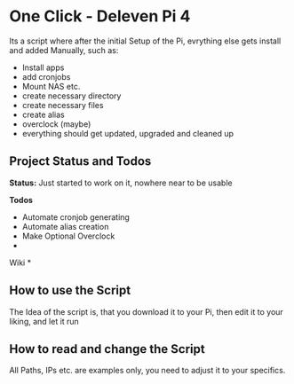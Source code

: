 # One Click - Deleven Pi 4

Its a script where after the initial Setup of the Pi, evrything else gets install and added Manually, such as:

* Install apps
* add cronjobs
* Mount NAS  etc.
* create necessary directory
* create necessary files
* create alias
* overclock (maybe)
* everything should get updated, upgraded and cleaned up

## Project Status and Todos

**Status:** Just started to work on it, nowhere near to be usable

**Todos**
* Automate cronjob generating
* Automate alias creation
* Make Optional Overclock
* 
 Wiki
* 

## How to use the Script

The Idea of the script is, that you download it to your Pi, then edit it to your liking, and let it run

## How to read and change the Script

All Paths, IPs etc. are examples only, you need to adjust it to your specifics.


